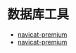# 数据库工具

- [navicat-premium](http://www.navicat.com.cn/download/navicat-premium)
- [navicat-premium](https://www.macwk.com/soft/navicat-premium)
